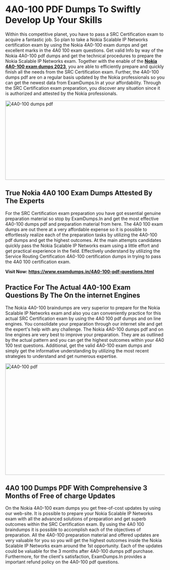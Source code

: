 <h1><strong>4A0-100 PDF Dumps To Swiftly Develop Up Your Skills</strong></h1>
<p>Within this competitive planet, you have to pass a SRC Certification exam to acquire a fantastic job. So plan to take a Nokia Scalable IP Networks certification exam by using the Nokia 4A0-100 exam dumps and get excellent marks in the 4A0 100 exam questions. Get valid Info by way of the Nokia 4A0-100 pdf dumps and get the technical procedures to prepare the Nokia Scalable IP Networks exam. Together with the enable of the <strong><a href="https://www.examdumps.in/4A0-100-pdf-questions.html">Nokia 4A0-100 exam dumps 2023</a></strong>, you are able to efficiently prepare and quickly finish all the needs from the SRC Certification exam. Further, the 4A0-100 dumps pdf are on a regular basis updated by the Nokia professionals so you can get the newest data from ExamDumps.In at your affordability. Through the SRC Certification exam preparation, you discover any situation since it is authorized and attested by the Nokia professionals.</p>
<p><img src="https://i.ibb.co/zxJwW90/Copy-of-Online-Classes-Twitter-header-post-Made-with-Poster-My-Wall-1.png" alt="4A0-100 dumps pdf" width="750" height="250" /></p>
<h2><strong>True Nokia 4A0 100 Exam Dumps Attested By The Experts</strong></h2>
<p>For the SRC Certification exam preparation you have got essential genuine preparation material so stop by ExamDumps.In and get the most effective 4A0-100 dumps pdf and preparation material from here. The 4A0 100 exam dumps are out there at a very affordable expense so it is possible to effortlessly realize each of the preparation tasks by utilizing the 4A0-100 pdf dumps and get the highest outcomes. At the main attempts candidates quickly pass the Nokia Scalable IP Networks exam using a little effort and get practical experience in the field. Effectively understand by utilizing the Service Routing Certification 4A0-100 certification dumps in trying to pass the 4A0 100 certification exam.</p>
<p><strong>Visit Now:&nbsp;<a href="https://www.examdumps.in/4A0-100-pdf-questions.html">https://www.examdumps.in/4A0-100-pdf-questions.html</a></strong></p>
<h2><strong>Practice For The Actual 4A0-100 Exam Questions By The On the internet Engines</strong></h2>
<p>The Nokia 4A0-100 braindumps are very superior to prepare for the Nokia Scalable IP Networks exam and also you can conveniently practice for this actual SRC Certification exam by using the 4A0 100 pdf dumps and on line engines. You consolidate your preparation through our internet site and get the expert's help with any challenge. The Nokia 4A0-100 dumps pdf and on line engines are very best to improve your preparation. They are as outlined by the actual pattern and you can get the highest outcomes within your 4A0 100 test questions. Additional, get the valid 4A0-100 exam dumps and simply get the informative understanding by utilizing the most recent strategies to understand and get numerous expertise.</p>
<p><a href="https://www.examdumps.in/4A0-100-pdf-questions.html"><img src="https://i.ibb.co/QkNtdwY/Copy-of-Zoom-Online-Classes-Facebook-Share-Po-Made-with-Poster-My-Wall-1.jpg" alt="4A0-100 pdf" width="670" height="352" /></a></p>
<h2><strong>4A0 100 Dumps PDF With Comprehensive 3 Months of Free of charge Updates</strong></h2>
<p>On the Nokia 4A0-100 exam dumps you get free-of-cost updates by using our web-site. It is possible to prepare your Nokia Scalable IP Networks exam with all the advanced solutions of preparation and get superb outcomes within the SRC Certification exam. By using the 4A0 100 braindumps it is possible to accomplish each of the objectives of preparation. All the 4A0-100 preparation material and offered updates are very valuable for you so you will get the highest outcomes inside the Nokia Scalable IP Networks exam around the 1st opportunity. Each of the updates could be valuable for the 3 months after 4A0-100 dumps pdf purchase. Furthermore, for the client's satisfaction, ExamDumps.In provides a important refund policy on the 4A0-100 pdf questions.</p>
